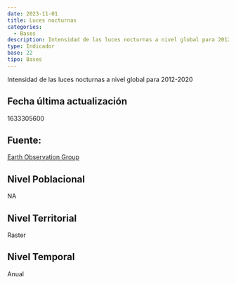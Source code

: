 ```yaml
---
date: 2023-11-01
title: Luces nocturnas
categories:
  - Bases
description: Intensidad de las luces nocturnas a nivel global para 2012-2020
type: Indicador
base: 22
tipo: Bases
--- 
```


Intensidad de las luces nocturnas a nivel global para 2012-2020

## Fecha última actualización
1633305600

## Fuente:
[Earth Observation Group](https://eogdata.mines.edu/nighttime_light/annual/v20/)

## Nivel Poblacional
 NA

## Nivel Territorial
Raster

## Nivel Temporal
Anual